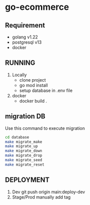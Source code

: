 # go-ecommerce

## Requirement

- golang v1.22
- postgresql v13
- docker

## RUNNING

1. Locally
    - clone project
    - go mod install
    - setup database in .env file
2. docker
   - docker build . 

## migration DB

Use this command to execute migration

```bash
cd database
make migrate_make
make migrate_up
make migrate_down
make migrate_drop
make migrate_seed
make migrate_reset
```

## DEPLOYMENT

1. Dev git push origin main:deploy-dev
2. Stage/Prod manually add tag
